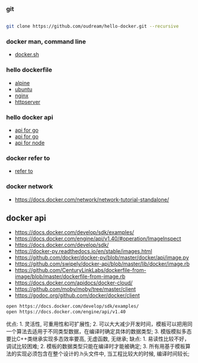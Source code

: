 
### git
```bash

git clone https://github.com/oudream/hello-docker.git --recursive

```

### docker man, command line
- [docker.sh](./man/docker.sh)


### hello dockerfile
- [alpine](./hello/alpine)
- [ubuntu](./hello/ubuntu)
- [nginx](./hello/nginx)
- [httpserver](./hello/httpserver)


### hello docker api
- [api for go](./hello/api/container-run-background1)
- [api for go](./hello/api/container-run1)
- [api for node](./hello/api/master1)


### docker refer to 
- [refer to](./referto)

### docker network
- https://docs.docker.com/network/network-tutorial-standalone/

## docker api
- https://docs.docker.com/develop/sdk/examples/
- https://docs.docker.com/engine/api/v1.40/#operation/ImageInspect
- https://docs.docker.com/develop/sdk/
- https://docker-py.readthedocs.io/en/stable/images.html
- https://github.com/docker/docker-py/blob/master/docker/api/image.py
- https://github.com/swipely/docker-api/blob/master/lib/docker/image.rb
- https://github.com/CenturyLinkLabs/dockerfile-from-image/blob/master/dockerfile-from-image.rb
- https://docs.docker.com/apidocs/docker-cloud/
- https://github.com/moby/moby/tree/master/client
- https://godoc.org/github.com/docker/docker/client
```bash
open https://docs.docker.com/develop/sdk/examples/
open https://docs.docker.com/engine/api/v1.40
```

优点:
    1. 灵活性, 可重用性和可扩展性;
2. 可以大大减少开发时间，模板可以把用同一个算法去适用于不同类型数据，在编译时确定具体的数据类型;
3. 模版模拟多态要比C++类继承实现多态效率要高, 无虚函数, 无继承;
缺点:
    1. 易读性比较不好，调试比较困难;
2. 模板的数据类型只能在编译时才能被确定;
3. 所有用基于模板算法的实现必须包含在整个设计的.h头文件中, 当工程比较大的时候, 编译时间较长;
